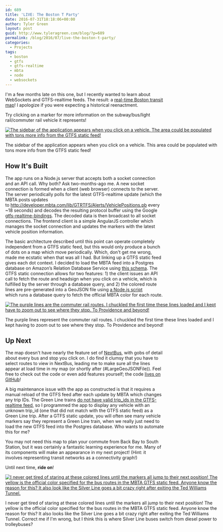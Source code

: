 ```yaml
---
id: 689
title: 'LIVE: The Boston T Party'
date: 2016-07-31T18:18:06+00:00
author: Tyler Green
layout: post
guid: http://www.tyleragreen.com/blog/?p=689
permalink: /blog/2016/07/live-the-boston-t-party/
categories:
  - Projects
tags:
  - boston
  - gtfs
  - gtfs-realtime
  - mbta
  - node
  - websockets
---
```

I'm a few months late on this one, but I recently wanted to learn about WebSockets and GTFS-realtime feeds. The result: a <a href="https://boston-in-transit.herokuapp.com/" target="_blank">real-time Boston transit map</a>! I apologize if you were expecting a historical reenactment.

Try clicking on a marker for more information on the subway/bus/light rail/commuter rail vehicle it represents!

<div style="width: 686px" class="wp-caption alignnone">
  <a href="https://boston-in-transit.herokuapp.com/" target="_blank"><img src="http://i1.wp.com/www.tyleragreen.com/blog_files/2016-07-boston-map/boston_1.png?resize=676%2C351" alt="The sidebar of the application appears when you click on a vehicle. The area could be populated with tons more info from the GTFS static feed!" data-recalc-dims="1" /></a>
  
  <p class="wp-caption-text">
    The sidebar of the application appears when you click on a vehicle. This area could be populated with tons more info from the GTFS static feed!
  </p>
</div>

## How It's Built

The app runs on a Node.js server that accepts both a socket connection and an API call. Why both? Ask two-months-ago me. A new socket connection is formed when a client (web browser) connects to the server. The server periodically polls for the latest GTFS-realtime update (which the MBTA posts updates to <a href="http://developer.mbta.com/lib/GTRTFS/Alerts/VehiclePositions.pb" target="_blank">http://developer.mbta.com/lib/GTRTFS/Alerts/VehiclePositions.pb</a> every ~18 seconds) and decodes the resulting protocol buffer using the Google <a href="https://github.com/google/gtfs-realtime-bindings" target="_blank">gtfs-realtime-bindings</a>. The decoded data is then broadcast to all socket connections. The frontend client is a simple AngularJS controller which manages the socket connection and updates the markers with the latest vehicle position information.

The basic architecture described until this point can operate completely independent from a GTFS static feed, but this would only produce a bunch of dots on a map which move periodically. Which, don't get me wrong, made me ecstatic when that was all I had. But linking up a GTFS static feed gives each dot context. I decided to load the MBTA feed into a Postgres database on Amazon&#8217;s Relation Database Service using <a href="https://github.com/tyleragreen/gtfs-schema/blob/master/mbta/schema.sql" target="_blank">this schema</a>. The GTFS static connection allows for two features: 1) the client issues an API call to fetch the route and headsign when you click on a vehicle, which is fulfilled by the server through a database query, and 2) the colored route lines are pre-generated into a GeoJSON file using <a href="https://github.com/tyleragreen/boston-in-transit/blob/master/scripts/gtfs_to_geojson.js" target="_blank">a Node.js script</a> which runs a database query to fetch the official MBTA color for each route.

<div style="width: 686px" class="wp-caption alignnone">
  <a href="https://boston-in-transit.herokuapp.com/" target="_blank"><img src="http://i2.wp.com/www.tyleragreen.com/blog_files/2016-07-boston-map/boston_2.png?resize=676%2C647" alt="The purple lines are the commuter rail routes. I chuckled the first time these lines loaded and I kept have to zoom out to see where they stop. To Providence and beyond!" data-recalc-dims="1" /></a>
  
  <p class="wp-caption-text">
    The purple lines represent the commuter rail routes. I chuckled the first time these lines loaded and I kept having to zoom out to see where they stop. To Providence and beyond!
  </p>
</div>

## Up Next

The map doesn't have nearly the feature set of <a href="http://www.nextbus.com/googleMap/?a=mbta" target="_blank">NextBus</a>, with gobs of detail about every bus and stop you click on. I do find it clumsy that you have to select routes to view in NextBus, leading me to make sure all the lines appear at load time in my map (or shortly after (#LargeGeoJSONFile)). Feel free to check out the code or even add features yourself; the code [lives on GitHub](https://github.com/tyleragreen/boston-in-transit)!

A big maintenance issue with the app as constructed is that it requires a manual reload of the GTFS feed after each update by MBTA which changes any trip IDs. The Green Line trains <a href="https://groups.google.com/forum/#!topic/massdotdevelopers/qDREOiORdpg" target="_blank">do not have valid trip_ids in the GTFS-realtime feed</a>, so I programmed the app to display any vehicle with an unknown trip_id (one that did not match with the GTFS static feed) as a Green Line trip. After a GTFS static update, you will often see many vehicle markers say they represent a Green Line train, when we really just need to load the new GTFS feed into the Postgres database. Who wants to automate this for me?

You may not need this map to plan your commute from Back Bay to South Station, but it was certainly a fantastic learning experience for me. Many of its components will make an appearance in my next project! (Hint: it involves representing transit networks as a connectivity graph!)

Until next time, **ride on**!

<div style="width: 686px" class="wp-caption alignnone">
  <a href="https://boston-in-transit.herokuapp.com/" target="_blank"><img src="http://i2.wp.com/www.tyleragreen.com/blog_files/2016-07-boston-map/boston_3.png?resize=676%2C417" alt="I never get tired of staring at these colored lines until the markers all jump to their next position! The yellow is the official color specified for the bus routes in the MBTA GTFS static feed. Anyone know the reason for this? It also look like the Silver Line goes a bit crazy right after exiting the Ted Williams Tunnel." data-recalc-dims="1" /></a>
  
  <p class="wp-caption-text">
    I never get tired of staring at these colored lines until the markers all jump to their next position! The yellow is the official color specified for the bus routes in the MBTA GTFS static feed. Anyone know the reason for this? It also looks like the Silver Line goes a bit crazy right after exiting the Ted Williams Tunnel. Correct me if I'm wrong, but I think this is where Silver Line buses switch from diesel power to trolleybuses?
  </p>
</div>
